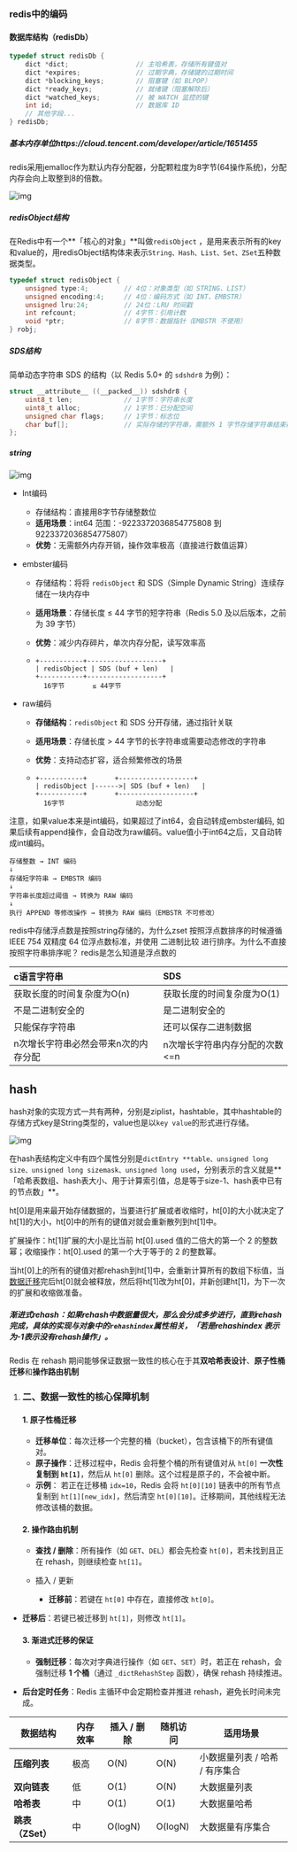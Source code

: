 ### redis中的编码

#### **数据库结构（redisDb）**

```c
typedef struct redisDb {
    dict *dict;                 // 主哈希表，存储所有键值对
    dict *expires;              // 过期字典，存储键的过期时间
    dict *blocking_keys;        // 阻塞键（如 BLPOP）
    dict *ready_keys;           // 就绪键（阻塞解除后）
    dict *watched_keys;         // 被 WATCH 监控的键
    int id;                     // 数据库 ID
    // 其他字段...
} redisDb;
```

##### 基本内存单位https://cloud.tencent.com/developer/article/1651455

redis采用jemalloc作为默认内存分配器，分配颗粒度为8字节(64操作系统)，分配内存会向上取整到8的倍数。

![img](https://ask.qcloudimg.com/http-save/yehe-6595841/t2l8ss0qli.png)

##### redisObject结构

在Redis中有一个**「核心的对象」**叫做`redisObject` ，是用来表示所有的key和value的，用redisObject结构体来表示`String、Hash、List、Set、ZSet`五种数据类型。

```c
typedef struct redisObject {
    unsigned type:4;         // 4位：对象类型（如 STRING、LIST）
    unsigned encoding:4;     // 4位：编码方式（如 INT、EMBSTR）
    unsigned lru:24;         // 24位：LRU 时间戳
    int refcount;            // 4字节：引用计数
    void *ptr;               // 8字节：数据指针（EMBSTR 不使用）
} robj;
```

##### SDS结构

简单动态字符串 SDS 的结构（以 Redis 5.0+ 的 `sdshdr8` 为例）：

```c
struct __attribute__ ((__packed__)) sdshdr8 {
    uint8_t len;             // 1字节：字符串长度
    uint8_t alloc;           // 1字节：已分配空间
    unsigned char flags;     // 1字节：标志位
    char buf[];              // 实际存储的字符串，需额外 1 字节存储字符串结束符 \0
};
```

##### string

![img](https://ask.qcloudimg.com/http-save/yehe-6595841/8l2vf1w75t.png)



- Int编码

  - 存储结构：直接用8字节存储整数位
  - **适用场景**：int64 范围：-9223372036854775808 到 9223372036854775807）
  - **优势**：无需额外内存开销，操作效率极高（直接进行数值运算）

- embster编码

  - 存储结构：将将 `redisObject` 和 SDS（Simple Dynamic String）连续存储在一块内存中

  - **适用场景**：存储长度 ≤ 44 字节的短字符串（Redis 5.0 及以后版本，之前为 39 字节）

  - **优势**：减少内存碎片，单次内存分配，读写效率高

  - ```plaintext
    +-----------+-------------------+
    | redisObject | SDS (buf + len)   |
    +-----------+-------------------+
      16字节       ≤ 44字节
    ```

- raw编码

  - **存储结构**：`redisObject` 和 SDS 分开存储，通过指针关联

  - **适用场景**：存储长度 > 44 字节的长字符串或需要动态修改的字符串

  - **优势**：支持动态扩容，适合频繁修改的场景

  - ```plaintext
    +-----------+       +-------------------+
    | redisObject |------>| SDS (buf + len)   |
    +-----------+       +-------------------+
      16字节                  动态分配
    ```

  

注意，如果value本来是int编码，如果超过了int64，会自动转成embster编码, 如果后续有append操作，会自动改为raw编码。value值小于int64之后，又自动转成int编码。

```plaintext
存储整数 → INT 编码
↓
存储短字符串 → EMBSTR 编码
↓
字符串长度超过阈值 → 转换为 RAW 编码
↓
执行 APPEND 等修改操作 → 转换为 RAW 编码（EMBSTR 不可修改）
```

redis中存储浮点数是按照string存储的，为什么zset 按照浮点数排序的时候遵循 IEEE 754 双精度 64 位浮点数标准，并使用 二进制比较 进行排序。为什么不直接按照字符串排序呢？ redis是怎么知道是浮点数的



| c语言字符串                          | SDS                            |
| :----------------------------------- | :----------------------------- |
| 获取长度的时间复杂度为O(n)           | 获取长度的时间复杂度为O(1)     |
| 不是二进制安全的                     | 是二进制安全的                 |
| 只能保存字符串                       | 还可以保存二进制数据           |
| n次增长字符串必然会带来n次的内存分配 | n次增长字符串内存分配的次数<=n |

## hash

hash对象的实现方式一共有两种，分别是ziplist，hashtable，其中hashtable的存储方式key是String类型的，value也是以`key value`的形式进行存储。

![img](https://ask.qcloudimg.com/http-save/yehe-6595841/3ylgqwq15i.png)

在hash表结构定义中有四个属性分别是`dictEntry **table、unsigned long size、unsigned long sizemask、unsigned long used`，分别表示的含义就是**「哈希表数组、hash表大小、用于计算索引值，总是等于size-1、hash表中已有的节点数」**。

ht[0]是用来最开始存储数据的，当要进行扩展或者收缩时，ht[0]的大小就决定了ht[1]的大小，ht[0]中的所有的键值对就会重新散列到ht[1]中。

扩展操作：ht[1]扩展的大小是比当前 ht[0].used 值的二倍大的第一个 2 的整数幂；收缩操作：ht[0].used 的第一个大于等于的 2 的整数幂。

当ht[0]上的所有的键值对都rehash到ht[1]中，会重新计算所有的数组下标值，当[数据迁移](https://cloud.tencent.com/product/datainlong?from_column=20065&from=20065)完后ht[0]就会被释放，然后将ht[1]改为ht[0]，并新创建ht[1]，为下一次的扩展和收缩做准备。

##### **渐进式rehash**：如果rehash中数据量很大，那么会分成多步进行，直到rehash完成，具体的实现与对象中的`rehashindex`属性相关，**「若是rehashindex 表示为-1表示没有rehash操作」**。

Redis 在 rehash 期间能够保证数据一致性的核心在于其**双哈希表设计**、**原子性桶迁移**和**操作路由机制**

1. ### **二、数据一致性的核心保障机制**

   #### **1. 原子性桶迁移**

   - **迁移单位**：每次迁移一个完整的桶（bucket），包含该桶下的所有键值对。
   - **原子操作**：迁移过程中，Redis 会将整个桶的所有键值对从 `ht[0]` **一次性复制到 `ht[1]`**，然后从 `ht[0]` 删除。这个过程是原子的，不会被中断。
   - **示例**：
     若正在迁移桶 `idx=10`，Redis 会将 `ht[0][10]` 链表中的所有节点复制到 `ht[1][new_idx]`，然后清空 `ht[0][10]`。迁移期间，其他线程无法修改该桶的数据。

   #### **2. 操作路由机制**

   - **查找 / 删除**：所有操作（如 `GET`、`DEL`）都会先检查 `ht[0]`，若未找到且正在 rehash，则继续检查 `ht[1]`。

   - 插入 / 更新

     - **迁移前**：若键在 `ht[0]` 中存在，直接修改 `ht[0]`。
- **迁移后**：若键已被迁移到 `ht[1]`，则修改 `ht[1]`。
  
   #### **3. 渐进式迁移的保证**

   - **强制迁移**：每次对字典进行操作（如 `GET`、`SET`）时，若正在 rehash，会强制迁移 **1 个桶**（通过 `_dictRehashStep` 函数），确保 rehash 持续推进。
- **后台定时任务**：Redis 主循环中会定期检查并推进 rehash，避免长时间未完成。

| **数据结构**     | **内存效率** | **插入 / 删除** | **随机访问** | **适用场景**                   |
| ---------------- | ------------ | --------------- | ------------ | ------------------------------ |
| **压缩列表**     | 极高         | O(N)            | O(N)         | 小数据量列表 / 哈希 / 有序集合 |
| **双向链表**     | 低           | O(1)            | O(N)         | 大数据量列表                   |
| **哈希表**       | 中           | O(1)            | O(1)         | 大数据量哈希                   |
| **跳表（ZSet）** | 中           | O(logN)         | O(logN)      | 大数据量有序集合               |
